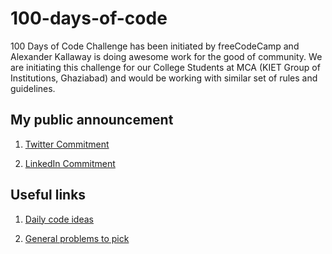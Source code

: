 # 100-days-of-code
100 Days of Code Challenge has been initiated by freeCodeCamp and Alexander Kallaway is doing awesome work for the good of community. We are initiating this challenge for our College Students at MCA (KIET Group of Institutions, Ghaziabad) and would be working with similar set of rules and guidelines.

## My public announcement
1. [Twitter Commitment](https://twitter.com/chetanhere/status/1013393655296610304)

2. [LinkedIn Commitment](https://www.linkedin.com/feed/update/urn:li:activity:6419136040908492800)

## Useful links

1. [Daily code ideas](https://github.com/chetanhere/100-days-of-code/tree/master/code)

2. [General problems to pick](https://github.com/chetanhere/100-days-of-code/blob/master/practice-set.md)
